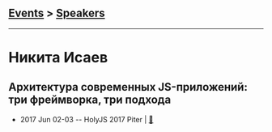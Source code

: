 ## [Events](../README.md) > [Speakers](../speakers.md)
---

# Никита Исаев

## Архитектура современных JS-приложений: три фреймворка, три подхода
- 2017 Jun 02-03 -- HolyJS 2017 Piter  | [:notebook:](https://assets.contentful.com/nn534z2fqr9f/mF5m1iWtUcA4gcGEGOeqE/89e695de9db5888a062a0b28abaee295/HolyJS.pdf)  
